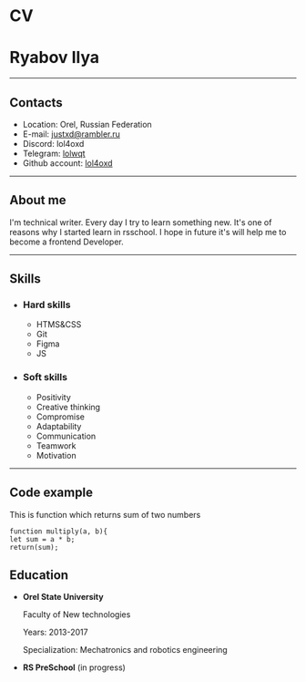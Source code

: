 # CV
# Ryabov Ilya
___
## Contacts

* Location: Orel, Russian Federation
* E-mail: justxd@rambler.ru
* Discord: lol4oxd
* Telegram: [lolwqt](https://t.me/lolwqt)
* Github account: [lol4oxd](https://github.com/lol4oxd)

___

## About me

I'm technical writer. Every day I try to learn something new. 
It's one of reasons why I started learn in rsschool. 
I hope in future it's will help me to become a frontend Developer.

___

## Skills

* ### Hard skills
    * HTMS&CSS
    * Git
    * Figma
    * JS
* ### Soft skills
    * Positivity
    * Creative thinking
    * Compromise
    * Adaptability
    * Communication
    * Teamwork
    * Motivation

___

## Code example 
This is function which returns sum of two numbers

    function multiply(a, b){
    let sum = a * b;
    return(sum);

## Education

* **Orel State University**

    Faculty of New technologies

    Years: 2013-2017

    Specialization: Mechatronics and robotics engineering

* **RS PreSchool** (in progress)